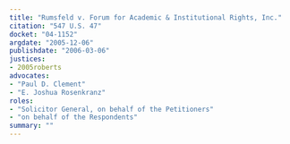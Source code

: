 ```yaml
---
title: "Rumsfeld v. Forum for Academic & Institutional Rights, Inc."
citation: "547 U.S. 47"
docket: "04-1152"
argdate: "2005-12-06"
publishdate: "2006-03-06"
justices:
- 2005roberts
advocates:
- "Paul D. Clement"
- "E. Joshua Rosenkranz"
roles:
- "Solicitor General, on behalf of the Petitioners"
- "on behalf of the Respondents"
summary: ""
---
```


